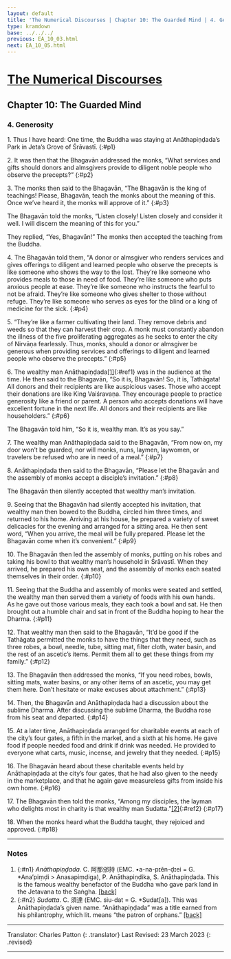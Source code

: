 ```yaml
---
layout: default
title: 'The Numerical Discourses | Chapter 10: The Guarded Mind | 4. Generosity'
type: kramdown
base: ../../../
previous: EA_10_03.html
next: EA_10_05.html
---
```


# [The Numerical Discourses](../index.html)
## Chapter 10: The Guarded Mind
### 4. Generosity

1\. Thus I have heard: One time, the Buddha was staying at Anāthapiṇḍada’s Park in Jeta’s Grove of Śrāvastī.
{:#p1}

2\. It was then that the Bhagavān addressed the monks, “What services and gifts should donors and almsgivers provide to diligent noble people who observe the precepts?”
{:#p2}

3\. The monks then said to the Bhagavān, “The Bhagavān is the king of teachings! Please, Bhagavān, teach the monks about the meaning of this. Once we’ve heard it, the monks will approve of it.”
{:#p3}

The Bhagavān told the monks, “Listen closely! Listen closely and consider it well. I will discern the meaning of this for you.”


They replied, “Yes, Bhagavān!” The monks then accepted the teaching from the Buddha.


4\. The Bhagavān told them, “A donor or almsgiver who renders services and gives offerings to diligent and learned people who observe the precepts is like someone who shows the way to the lost. They’re like someone who provides meals to those in need of food. They’re like someone who puts anxious people at ease. They’re like someone who instructs the fearful to not be afraid. They’re like someone who gives shelter to those without refuge. They’re like someone who serves as eyes for the blind or a king of medicine for the sick.
{:#p4}

5\. “They’re like a farmer cultivating their land. They remove debris and weeds so that they can harvest their crop. A monk must constantly abandon the illness of the five proliferating aggregates as he seeks to enter the city of Nirvāṇa fearlessly. Thus, monks, should a donor or almsgiver be generous when providing services and offerings to diligent and learned people who observe the precepts.”
{:#p5}

6\. The wealthy man Anāthapiṇḍada[\[1\]](#n1){:#ref1} was in the audience at the time. He then said to the Bhagavān, “So it is, Bhagavān! So, it is, Tathāgata! All donors and their recipients are like auspicious vases. Those who accept their donations are like King Vaiśravaṇa. They encourage people to practice generosity like a friend or parent. A person who accepts donations will have excellent fortune in the next life. All donors and their recipients are like householders.”
{:#p6}

The Bhagavān told him, “So it is, wealthy man. It’s as you say.”


7\. The wealthy man Anāthapiṇḍada said to the Bhagavān, “From now on, my door won’t be guarded, nor will monks, nuns, laymen, laywomen, or travelers be refused who are in need of a meal.”
{:#p7}

8\. Anāthapiṇḍada then said to the Bhagavān, “Please let the Bhagavān and the assembly of monks accept a disciple’s invitation.”
{:#p8}

The Bhagavān then silently accepted that wealthy man’s invitation.


9\. Seeing that the Bhagavān had silently accepted his invitation, that wealthy man then bowed to the Buddha, circled him three times, and returned to his home. Arriving at his house, he prepared a variety of sweet delicacies for the evening and arranged for a sitting area. He then sent word, “When you arrive, the meal will be fully prepared. Please let the Bhagavān come when it’s convenient.”
{:#p9}

10\. The Bhagavān then led the assembly of monks, putting on his robes and taking his bowl to that wealthy man’s household in Śrāvastī. When they arrived, he prepared his own seat, and the assembly of monks each seated themselves in their order.
{:#p10}

11\. Seeing that the Buddha and assembly of monks were seated and settled, the wealthy man then served them a variety of foods with his own hands. As he gave out those various meals, they each took a bowl and sat. He then brought out a humble chair and sat in front of the Buddha hoping to hear the Dharma.
{:#p11}

12\. That wealthy man then said to the Bhagavān, “It’d be good if the Tathāgata permitted the monks to have the things that they need, such as three robes, a bowl, needle, tube, sitting mat, filter cloth, water basin, and the rest of an ascetic’s items. Permit them all to get these things from my family.”
{:#p12}

13\. The Bhagavān then addressed the monks, “If you need robes, bowls, sitting mats, water basins, or any other items of an ascetic, you may get them here. Don’t hesitate or make excuses about attachment.”
{:#p13}

14\. Then, the Bhagavān and Anāthapiṇḍada had a discussion about the sublime Dharma. After discussing the sublime Dharma, the Buddha rose from his seat and departed.
{:#p14}

15\. At a later time, Anāthapiṇḍada arranged for charitable events at each of the city’s four gates, a fifth in the market, and a sixth at his home. He gave food if people needed food and drink if drink was needed. He provided to everyone what carts, music, incense, and jewelry that they needed.
{:#p15}

16\. The Bhagavān heard about these charitable events held by Anāthapiṇḍada at the city’s four gates, that he had also given to the needy in the marketplace, and that he again gave measureless gifts from inside his own home.
{:#p16}

17\. The Bhagavān then told the monks, “Among my disciples, the layman who delights most in charity is that wealthy man Sudatta.”[\[2\]](#n2){:#ref2}
{:#p17}

18\. When the monks heard what the Buddha taught, they rejoiced and approved.
{:#p18}

---

### Notes

1. {:#n1} *Anāthapiṇḍada*. C. 阿那邠持 (EMC. •a-na-pɪĕn-ḍɪei = G. *Ana’piṃḍi > Anasapiṃḍiga), P. Anāthapiṇḍika, S. Anāthapiṇḍada. This is the famous wealthy benefactor of the Buddha who gave park land in the Jetavana to the Saṅgha. [\[back\]](#ref1)
2. {:#n2} *Sudatta*. C. 須達 (EMC. siu-dat = G. *Sudat[a]). This was Anāthapiṇḍada’s given name. “Anāthapiṇḍada” was a title earned from his philantrophy, which lit. means “the patron of orphans.” [\[back\]](#ref2)

---

Translator: Charles Patton
{: .translator}
Last Revised: 23 March 2023
{: .revised}

---